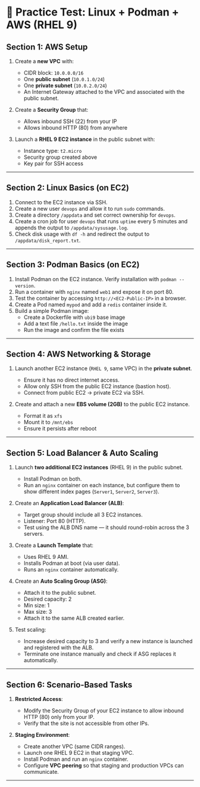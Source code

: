 # 📝 Practice Test: Linux + Podman + AWS (RHEL 9)

## Section 1: AWS Setup
1. Create a **new VPC** with:  
   - CIDR block: `10.0.0.0/16`  
   - One **public subnet** (`10.0.1.0/24`)  
   - One **private subnet** (`10.0.2.0/24`)  
   - An Internet Gateway attached to the VPC and associated with the public subnet.  

2. Create a **Security Group** that:  
   - Allows inbound SSH (22) from your IP  
   - Allows inbound HTTP (80) from anywhere  

3. Launch a **RHEL 9 EC2 instance** in the public subnet with:  
   - Instance type: `t2.micro`  
   - Security group created above  
   - Key pair for SSH access  

---

## Section 2: Linux Basics (on EC2)
1. Connect to the EC2 instance via SSH.  
2. Create a new user `devops` and allow it to run `sudo` commands.  
3. Create a directory `/appdata` and set correct ownership for `devops`.  
4. Create a cron job for user `devops` that runs `uptime` every 5 minutes and appends the output to `/appdata/sysusage.log`.  
5. Check disk usage with `df -h` and redirect the output to `/appdata/disk_report.txt`.  

---

## Section 3: Podman Basics (on EC2)
1. Install Podman on the EC2 instance. Verify installation with `podman --version`.  
2. Run a container with `nginx` named `web1` and expose it on port 80.  
3. Test the container by accessing `http://<EC2-Public-IP>` in a browser.  
4. Create a Pod named `mypod` and add a `redis` container inside it.  
5. Build a simple Podman image:  
   - Create a Dockerfile with `ubi9` base image  
   - Add a text file `/hello.txt` inside the image  
   - Run the image and confirm the file exists  

---

## Section 4: AWS Networking & Storage
1. Launch another EC2 instance (`RHEL 9`, same VPC) in the **private subnet**.  
   - Ensure it has no direct internet access.  
   - Allow only SSH from the public EC2 instance (bastion host).  
   - Connect from public EC2 → private EC2 via SSH.  

2. Create and attach a new **EBS volume (2GB)** to the public EC2 instance.  
   - Format it as `xfs`  
   - Mount it to `/mnt/ebs`  
   - Ensure it persists after reboot  

---

## Section 5: Load Balancer & Auto Scaling
1. Launch **two additional EC2 instances** (RHEL 9) in the public subnet.  
   - Install Podman on both.  
   - Run an `nginx` container on each instance, but configure them to show different index pages (`Server1`, `Server2`, `Server3`).  

2. Create an **Application Load Balancer (ALB)**:  
   - Target group should include all 3 EC2 instances.  
   - Listener: Port 80 (HTTP).  
   - Test using the ALB DNS name — it should round-robin across the 3 servers.  

3. Create a **Launch Template** that:  
   - Uses RHEL 9 AMI.  
   - Installs Podman at boot (via user data).  
   - Runs an `nginx` container automatically.  

4. Create an **Auto Scaling Group (ASG)**:  
   - Attach it to the public subnet.  
   - Desired capacity: 2  
   - Min size: 1  
   - Max size: 3  
   - Attach it to the same ALB created earlier.  

5. Test scaling:  
   - Increase desired capacity to 3 and verify a new instance is launched and registered with the ALB.  
   - Terminate one instance manually and check if ASG replaces it automatically.  

---

## Section 6: Scenario-Based Tasks

1. **Restricted Access**:  
   - Modify the Security Group of your EC2 instance to allow inbound HTTP (80) only from your IP.  
   - Verify that the site is not accessible from other IPs.  

2. **Staging Environment**:  
   - Create another VPC (same CIDR ranges).  
   - Launch one RHEL 9 EC2 in that staging VPC.  
   - Install Podman and run an `nginx` container.  
   - Configure **VPC peering** so that staging and production VPCs can communicate.  

---

